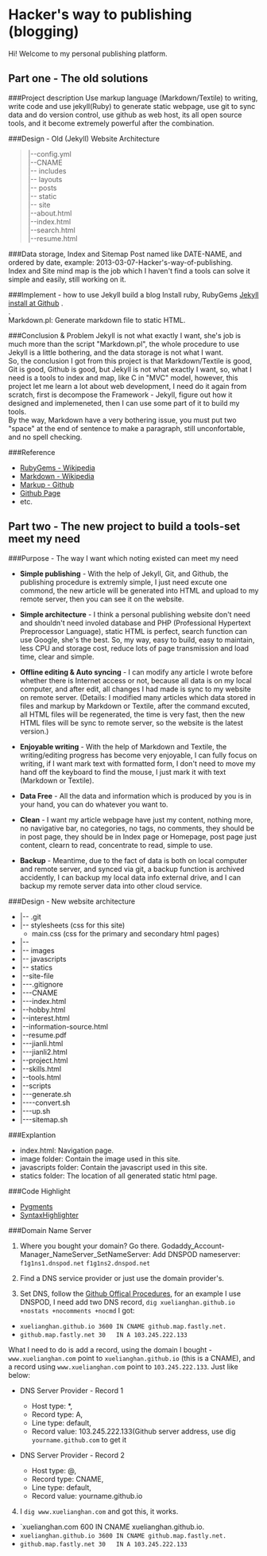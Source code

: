 Hacker's way to publishing (blogging)
=================================================
Hi! Welcome to my personal publishing platform.

Part one - The old solutions
----------------------------

###Project description
Use markup language (Markdown/Textile) to writing, write code and use jekyll(Ruby) to generate static webpage, use git to sync data and do version control, use github as web host, its all open source tools, and it become extremely powerful after the combination.  


###Design - Old (Jekyll) Website Architecture
> |--config.yml  
> |--CNAME  
> |-- includes  
> |-- layouts  
> |-- posts  
> |-- static  
> |-- site  
> |--about.html  
> |--index.html  
> |--search.html  
> |--resume.html  


###Data storage, Index and Sitemap
Post named like DATE-NAME, and ordered by date, example: 2013-03-07-Hacker's-way-of-publishing.   
Index and Site mind map is the job which I haven't find a tools can solve it simple and easily, still working on it.    


###Implement - how to use Jekyll build a blog
Install ruby, RubyGems [Jekyll install at Github](https://github.com/mojombo/jekyll/wiki/install)
.  
.  
Markdown.pl: Generate markdown file to static HTML.


###Conclusion & Problem
Jekyll is not what exactly I want, she's job is much more than the script "Markdown.pl", the whole procedure to use Jekyll is a little bothering, and the data storage is not what I want.  
So, the conclusion I got from this project is that Markdown/Textile is good, Git is good, Github is good, but Jekyll is not what exactly I want, so, what I need is a tools to index and map, like C in "MVC" model, however, this project let me learn a lot about web development, I need do it again from scratch, first is decompose the Framework - Jekyll, figure out how it designed and implemeneted, then I can use some part of it to build my tools.  
By the way, Markdown have a very bothering issue, you must put two "space" at the end of sentence to make a paragraph, still unconfortable, and no spell checking.  


###Reference
* [RubyGems - Wikipedia](http://en.wikipedia.org/wiki/RubyGems)
* [Markdown - Wikipedia](http://en.wikipedia.org/wiki/Markdown)
* [Markup - Github](https://github.com/Markup)
* [Github Page](https://help.github.com/categories/20/articles)
* etc.  



Part two - The new project to build a tools-set meet my need
------------------------------------------------------------

###Purpose - The way I want which noting existed can meet my need

* __Simple publishing__ - With the help of Jekyll, Git, and Github, the publishing procedure is extremly simple, I just need excute one commond, the new article will be generated into HTML and upload to my remote server, then you can see it on the website.  

* __Simple architecture__ - I think a personal publishing website don't need and shouldn't need involed database and PHP (Professional Hypertext Preprocessor Language), static HTML is perfect, search function can use Google, she's the best. So, my way, easy to build, easy to maintain, less CPU and storage cost, reduce lots of page transmission and load time, clear and simple.  

* __Offline editing & Auto syncing__ - I can modify any article I wrote before whether there is Internet access or not, because all data is on my local computer, and after edit, all changes I had made is sync to my website on remote server. (Details: I modified many articles which data stored in files and markup by Markdown or Textile, after the command excuted, all HTML files will be regenerated, the time is very fast, then the new HTML files will be sync to remote server, so the website is the latest version.)   

* __Enjoyable writing__ - With the help of Markdown and Textile, the writing/editing progress has become very enjoyable, I can fully focus on writing, if I want mark text with formatted form, I don't need to move my hand off the keyboard to find the mouse, I just mark it with text (Markdown or Textile).  

* __Data Free__ - All the data and information which is produced by you is in your hand, you can do whatever you want to.  

* __Clean__ - I want my article webpage have just my content, nothing more, no navigative bar, no categories, no tags, no comments, they should be in post page, they should be in Index page or Homepage, post page just content, clearn to read, concentrate to read, simple to use.  

* __Backup__ - Meantime, due to the fact of data is both on local computer and remote server, and synced via git, a backup function is archived accidently, I can backup my local data info external drive, and I can  backup my remote server data into other cloud service.   


###Design - New website architecture
* |-- .git  
* |-- stylesheets (css for this site)  
  * main.css (css for the primary and secondary html pages)
* |--
* |-- images  
* |-- javascripts  
* |-- statics  
* |--site-file  
* |---.gitignore  
* |---CNAME  
* |---index.html  
* |--hobby.html  
* |--interest.html  
* |--information-source.html  
* |--resume.pdf  
* |---jianli.html  
* |---jianli2.html  
* |--project.html  
* |--skills.html  
* |--tools.html  
* |--scripts  
* |---generate.sh  
* |----convert.sh  
* |---up.sh  
* |---sitemap.sh  

###Explantion
* index.html: Navigation page.
* image folder: Contain the image used in this site.
* javascripts folder: Contain the javascript used in this site.
* statics folder: The location of all generated static html page.

###Code Highlight
* [Pygments](http://zyzhang.github.io/blog/2012/08/31/highlight-with-Jekyll-and-Pygments/)
* [SyntaxHighlighter](http://alexgorbatchev.com/SyntaxHighlighter/manual/installation.html)



###Domain Name Server

1. Where you bought your domain? Go there. Godaddy_Account-Manager_NameServer_SetNameServer: Add DNSPOD nameserver: `f1g1ns1.dnspod.net` `f1g1ns2.dnspod.net`

2. Find a DNS service provider or just use the domain provider's.

3. Set DNS, follow the [Github Offical Procedures](https://help.github.com/articles/setting-up-a-custom-domain-with-pages), for an example I use DNSPOD, I need add two DNS record, `dig xuelianghan.github.io +nostats +nocomments +nocmd` I got:
  * `xuelianghan.github.io 3600 IN CNAME github.map.fastly.net.`
  * `github.map.fastly.net 30   IN A 103.245.222.133`

What I need to do is add a record, using the domain I bought - `www.xuelianghan.com` point to `xuelianghan.github.io` (this is a CNAME), and a record using `www.xuelianghan.com` point to `103.245.222.133`. Just like below:  

* DNS Server Provider - Record 1
  * Host type: *,  
  * Record type: A,  
  * Line type: default,  
  * Record value: 103.245.222.133(Github server address, use dig `yourname.github.com` to get it

* DNS Server Provider - Record 2
  * Host type: @,  
  * Record type: CNAME,  
  * Line type: default,  
  * Record value: yourname.github.io

4. I `dig www.xuelianghan.com` and got this, it works.
  * `xuelianghan.com 600 IN CNAME xuelianghan.github.io.
  * `xuelianghan.github.io 3600 IN CNAME github.map.fastly.net.`
  * `github.map.fastly.net 30   IN A 103.245.222.133`